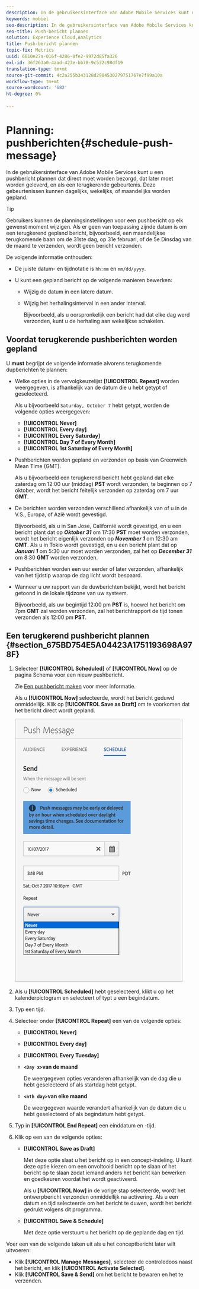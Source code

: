 ```yaml
---
description: In de gebruikersinterface van Adobe Mobile Services kunt u een pushbericht plannen dat direct moet worden bezorgd, dat later moet worden geleverd, en als een terugkerende gebeurtenis. Deze gebeurtenissen kunnen dagelijks, wekelijks, of maandelijks worden gepland.
keywords: mobiel
seo-description: In de gebruikersinterface van Adobe Mobile Services kunt u een pushbericht plannen dat direct moet worden bezorgd, dat later moet worden geleverd, en als een terugkerende gebeurtenis. Deze gebeurtenissen kunnen dagelijks, wekelijks, of maandelijks worden gepland.
seo-title: Push-bericht plannen
solution: Experience Cloud,Analytics
title: Push-bericht plannen
topic-fix: Metrics
uuid: 6810e27a-016f-4286-8fe2-9972d85fa326
exl-id: 36f263a0-4aad-423e-bb78-9c532c98df19
translation-type: tm+mt
source-git-commit: 4c2a255b343128d2904530279751767e7f99a10a
workflow-type: tm+mt
source-wordcount: '682'
ht-degree: 0%

---
```


# Planning: pushberichten{#schedule-push-message}

In de gebruikersinterface van Adobe Mobile Services kunt u een pushbericht plannen dat direct moet worden bezorgd, dat later moet worden geleverd, en als een terugkerende gebeurtenis. Deze gebeurtenissen kunnen dagelijks, wekelijks, of maandelijks worden gepland.

>[!TIP]
>
>Gebruikers kunnen de planningsinstellingen voor een pushbericht op elk gewenst moment wijzigen. Als er geen van toepassing zijnde datum is om een terugkerend gepland bericht, bijvoorbeeld, een maandelijkse terugkomende baan om de 31ste dag, op 31e februari, of de 5e Dinsdag van de maand te verzenden, wordt geen bericht verzonden.

De volgende informatie onthouden:

* De juiste datum- en tijdnotatie is `hh:mm` en `mm/dd/yyyy`.

* U kunt een gepland bericht op de volgende manieren bewerken:

   * Wijzig de datum in een latere datum.
   * Wijzig het herhalingsinterval in een ander interval.

      Bijvoorbeeld, als u oorspronkelijk een bericht had dat elke dag werd verzonden, kunt u de herhaling aan wekelijkse schakelen.

## Voordat terugkerende pushberichten worden gepland

U **must** begrijpt de volgende informatie alvorens terugkomende dupberichten te plannen:

* Welke opties in de vervolgkeuzelijst **[!UICONTROL Repeat]** worden weergegeven, is afhankelijk van de datum die u hebt getypt of geselecteerd.

   Als u bijvoorbeeld `Saturday, October 7` hebt getypt, worden de volgende opties weergegeven:

   * **[!UICONTROL Never]**
   * **[!UICONTROL Every day]**
   * **[!UICONTROL Every Saturday]**
   * **[!UICONTROL Day 7 of Every Month]**
   * **[!UICONTROL 1st Saturday of Every Month]**

* Pushberichten worden gepland en verzonden op basis van Greenwich Mean Time (GMT).

   Als u bijvoorbeeld een terugkerend bericht hebt gepland dat elke zaterdag om 12:00 uur (middag) **PST** wordt verzonden, te beginnen op 7 oktober, wordt het bericht feitelijk verzonden op zaterdag om 7 uur **GMT**.
* De berichten worden verzonden verschillend afhankelijk van of u in de V.S., Europa, of Azië wordt gevestigd.

   Bijvoorbeeld, als u in San Jose, Californië wordt gevestigd, en u een bericht plant dat op ***Oktober 31*** om 17:30 **PST** moet worden verzonden, wordt het bericht eigenlijk verzonden op ***November 1*** om 12:30 am **GMT**. Als u in Tokio wordt gevestigd, en u een bericht plant dat op ***Januari 1*** om 5:30 uur moet worden verzonden, zal het op ***December 31*** om 8:30 **GMT** worden verzonden.
* Pushberichten worden een uur eerder of later verzonden, afhankelijk van het tijdstip waarop de dag licht wordt bespaard.
* Wanneer u uw rapport van de duwberichten bekijkt, wordt het bericht getoond in de lokale tijdzone van uw systeem.

   Bijvoorbeeld, als uw begintijd 12:00 pm **PST** is, hoewel het bericht om 7pm **GMT** zal worden verzonden, zal het berichtrapport de tijd tonen verzonden als 12:00 pm **PST**.

## Een terugkerend pushbericht plannen {#section_675BD754E5A04423A1751193698A978F}

1. Selecteer **[!UICONTROL Scheduled]** of **[!UICONTROL Now]** op de pagina Schema voor een nieuw pushbericht.

   Zie [Een pushbericht maken](/help/using/in-app-messaging/t-create-push-message/t-create-push-message.md) voor meer informatie.

   Als u **[!UICONTROL Now]** selecteerde, wordt het bericht geduwd onmiddellijk. Klik op **[!UICONTROL Save as Draft]** om te voorkomen dat het bericht direct wordt gepland.

   ![](assets/schedule-push-message.png)

1. Als u **[!UICONTROL Scheduled]** hebt geselecteerd, klikt u op het kalenderpictogram en selecteert of typt u een begindatum.
1. Typ een tijd. 
1. Selecteer onder **[!UICONTROL Repeat]** een van de volgende opties:

   * **[!UICONTROL Never]**
   * **[!UICONTROL Every day]**
   * **[!UICONTROL Every Tuesday]**
   * **`<Day x>`van de maand**

      De weergegeven opties veranderen afhankelijk van de dag die u hebt geselecteerd of als startdag hebt getypt.
   * **`<nth day>`van elke maand**

      De weergegeven waarde verandert afhankelijk van de datum die u hebt geselecteerd of als begindatum hebt getypt.

1. Typ in **[!UICONTROL End Repeat]** een einddatum en -tijd.
1. Klik op een van de volgende opties:

   * **[!UICONTROL Save as Draft]**

      Met deze optie slaat u het bericht op in een concept-indeling. U kunt deze optie kiezen om een onvoltooid bericht op te slaan of het bericht op te slaan zodat iemand anders het bericht kan bewerken en goedkeuren voordat het wordt geactiveerd.

      Als u **[!UICONTROL Now]** in de vorige stap selecteerde, wordt het ontwerpbericht verzonden onmiddellijk na activering. Als u een datum en tijd selecteerde om het bericht te duwen, wordt het bericht gedrukt volgens dit programma.

   * **[!UICONTROL Save & Schedule]**

      Met deze optie verstuurt u het bericht op de geplande dag en tijd.

Voer een van de volgende taken uit als u het conceptbericht later wilt uitvoeren:

* Klik **[!UICONTROL Manage Messages]**, selecteer de controledoos naast het bericht, en klik **[!UICONTROL Activate Selected]**.
* Klik **[!UICONTROL Save & Send]** om het bericht te bewaren en het te verzenden.
